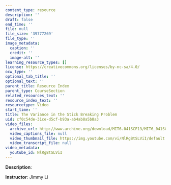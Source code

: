 ```yaml
---
content_type: resource
description: ''
draft: false
end_time: ''
file: null
file_size: '39777269'
file_type: ''
image_metadata:
  caption: ''
  credit: ''
  image-alt: ''
learning_resource_types: []
license: https://creativecommons.org/licenses/by-nc-sa/4.0/
ocw_type: ''
optional_tab_title: ''
optional_text: ''
parent_title: Resource Index
parent_type: CourseSection
related_resources_text: ''
resource_index_text: ''
resourcetype: Video
start_time: ''
title: The Variance in the Stick Breaking Problem
uid: cf0c54de-31ce-d5cf-b93a-ab4ab8a5b8a3
video_files:
  archive_url: http://www.archive.org/download/MIT6.041SCF13/MIT6_041SCF13_The_Variance_in_the_Stick_Breaking_Problem_300k.mp4
  video_captions_file: null
  video_thumbnail_file: https://img.youtube.com/vi/NlRgBtSLViI/default.jpg
  video_transcript_file: null
video_metadata:
  youtube_id: NlRgBtSLViI
---
```

**Description**:

**Instructor**: Jimmy Li